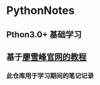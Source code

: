 # PythonNotes
## Pthon3.0+ 基础学习
## 基于[廖雪峰官网的教程](https://www.liaoxuefeng.com/wiki/0014316089557264a6b348958f449949df42a6d3a2e542c000)


### 此仓库用于学习期间的笔记记录
